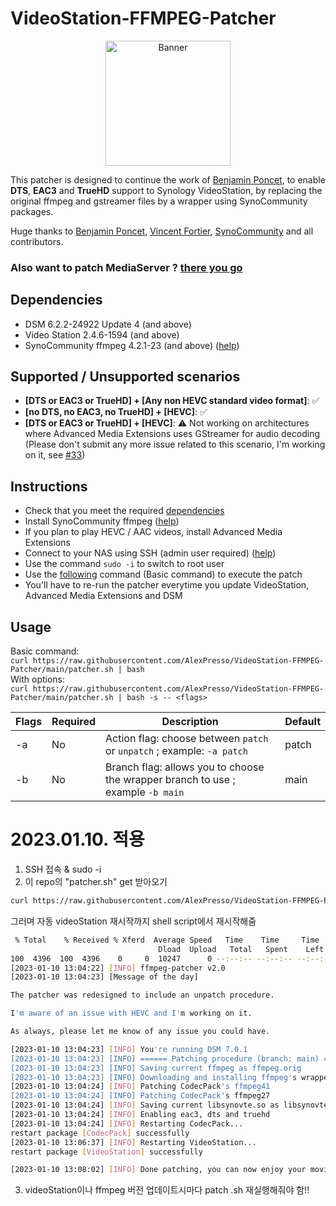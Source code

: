 # VideoStation-FFMPEG-Patcher

<p align="center">
  <img src="https://github.com/AlexPresso/VideoStation-FFMPEG-Patcher/blob/main/banner.png?raw=true" height=200px alt="Banner">
</p>

This patcher is designed to continue the work of [Benjamin Poncet](https://github.com/BenjaminPoncet), to enable **DTS**, **EAC3** and **TrueHD** support to Synology VideoStation, by replacing the original ffmpeg and gstreamer files by a wrapper using SynoCommunity packages.

Huge thanks to [Benjamin Poncet](https://github.com/BenjaminPoncet), [Vincent Fortier](https://github.com/th0ma7), [SynoCommunity](https://github.com/SynoCommunity) and all contributors.

### Also want to patch MediaServer ? [there you go](https://github.com/AlexPresso/mediaserver-ffmpeg-patcher)

## Dependencies
- DSM 6.2.2-24922 Update 4 (and above)
- Video Station 2.4.6-1594 (and above)
- SynoCommunity ffmpeg 4.2.1-23 (and above) ([help](https://synocommunity.com/#easy-install))

## Supported / Unsupported scenarios
- **[DTS or EAC3 or TrueHD] + [Any non HEVC standard video format]**: ✅
- **[no DTS, no EAC3, no TrueHD] + [HEVC]**: ✅
- **[DTS or EAC3 or TrueHD] + [HEVC]**: ⚠️ Not working on architectures where Advanced Media Extensions uses GStreamer for audio decoding (Please don't submit any more issue related to this scenario, I'm working on it, see [#33](https://github.com/AlexPresso/VideoStation-FFMPEG-Patcher/pull/33))

## Instructions
- Check that you meet the required [dependencies](https://github.com/AlexPresso/VideoStation-FFMPEG-Patcher#dependencies)
- Install SynoCommunity ffmpeg ([help](https://synocommunity.com/#easy-install))
- If you plan to play HEVC / AAC videos, install Advanced Media Extensions
- Connect to your NAS using SSH (admin user required) ([help](https://www.synology.com/en-global/knowledgebase/DSM/tutorial/General_Setup/How_to_login_to_DSM_with_root_permission_via_SSH_Telnet))
- Use the command `sudo -i` to switch to root user
- Use the [following](https://github.com/AlexPresso/VideoStation-FFMPEG-Patcher#usage) command (Basic command) to execute the patch
- You'll have to re-run the patcher everytime you update VideoStation, Advanced Media Extensions and DSM

## Usage
Basic command:  
`curl https://raw.githubusercontent.com/AlexPresso/VideoStation-FFMPEG-Patcher/main/patcher.sh | bash`   
With options:  
`curl https://raw.githubusercontent.com/AlexPresso/VideoStation-FFMPEG-Patcher/main/patcher.sh | bash -s -- <flags>`

| Flags | Required | Description                                                                     | Default |
|-------|----------|---------------------------------------------------------------------------------|---------|
| -a    | No       | Action flag: choose between `patch` or `unpatch` ; example: `-a patch`          | patch   |
| -b    | No       | Branch flag: allows you to choose the wrapper branch to use ; example `-b main` | main    |                                                  



# 2023.01.10. 적용

1. SSH 접속 & sudo -i
2. 이 repo의 "patcher.sh" get 받아오기
```bash
curl https://raw.githubusercontent.com/AlexPresso/VideoStation-FFMPEG-Patcher/main/patcher.sh | bash
```
그러며 자동 videoStation 재시작까지 shell script에서 재시작해줌

```bash
 % Total    % Received % Xferd  Average Speed   Time    Time     Time  Current
                                 Dload  Upload   Total   Spent    Left  Speed
100  4396  100  4396    0     0  10247      0 --:--:-- --:--:-- --:--:-- 10223
[2023-01-10 13:04:22] [INFO] ffmpeg-patcher v2.0
[2023-01-10 13:04:23] [Message of the day]

The patcher was redesigned to include an unpatch procedure.

I'm aware of an issue with HEVC and I'm working on it.

As always, please let me know of any issue you could have.

[2023-01-10 13:04:23] [INFO] You're running DSM 7.0.1
[2023-01-10 13:04:23] [INFO] ====== Patching procedure (branch: main) ======
[2023-01-10 13:04:23] [INFO] Saving current ffmpeg as ffmpeg.orig
[2023-01-10 13:04:23] [INFO] Downloading and installing ffmpeg's wrapper...
[2023-01-10 13:04:24] [INFO] Patching CodecPack's ffmpeg41
[2023-01-10 13:04:24] [INFO] Patching CodecPack's ffmpeg27
[2023-01-10 13:04:24] [INFO] Saving current libsynovte.so as libsynovte.so.orig
[2023-01-10 13:04:24] [INFO] Enabling eac3, dts and truehd
[2023-01-10 13:04:24] [INFO] Restarting CodecPack...
restart package [CodecPack] successfully
[2023-01-10 13:06:37] [INFO] Restarting VideoStation...
restart package [VideoStation] successfully

[2023-01-10 13:08:02] [INFO] Done patching, you can now enjoy your movies ;) (please add a star to the repo if it worked for you)
```

3. videoStation이나 ffmpeg 버전 업데이트시마다 patch .sh 재실행해줘야 함!!

